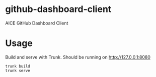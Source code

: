 # github-dashboard-client
AICE GitHub Dashboard Client

# Usage
Build and serve with Trunk. Should be running on http://127.0.0.1:8080

```
trunk build
trunk serve
```
